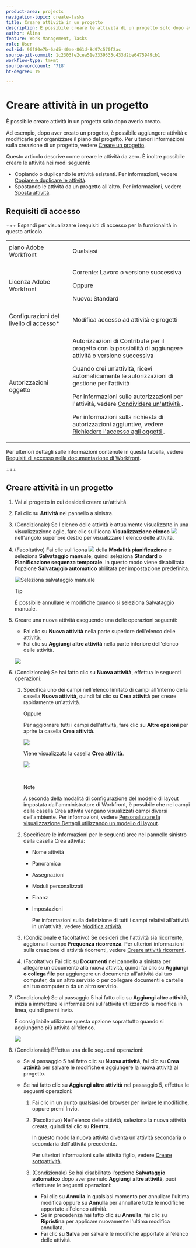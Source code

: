 ```yaml
---
product-area: projects
navigation-topic: create-tasks
title: Creare attività in un progetto
description: È possibile creare le attività di un progetto solo dopo averlo creato.
author: Alina
feature: Work Management, Tasks
role: User
exl-id: 96f80e7b-6ad5-40ae-861d-8d97c570f2ac
source-git-commit: 1c2303fe2cea51e3339335c433d2be6475949cb1
workflow-type: tm+mt
source-wordcount: '718'
ht-degree: 1%

---
```


# Creare attività in un progetto

<!-- Audited: 1/2024 -->

È possibile creare attività in un progetto solo dopo averlo creato.

Ad esempio, dopo aver creato un progetto, è possibile aggiungere attività e modificarle per organizzare il piano del progetto. Per ulteriori informazioni sulla creazione di un progetto, vedere [Creare un progetto](../../../manage-work/projects/create-projects/create-project.md).

<!--Not possible anymore, after new Home: For information about creating personal tasks that are not in a project, see the [Create a personal task](../../../workfront-basics/using-home/using-the-home-area/create-work-items-in-home.md#create-a-personal-task) section in the article [Create work items and projects from the Home area](../../../workfront-basics/using-home/using-the-home-area/create-work-items-in-home.md).-->

Questo articolo descrive come creare le attività da zero. È inoltre possibile creare le attività nei modi seguenti:

* Copiando o duplicando le attività esistenti. Per informazioni, vedere [Copiare e duplicare le attività](../../../manage-work/tasks/manage-tasks/copy-and-duplicate-tasks.md).
* Spostando le attività da un progetto all&#39;altro. Per informazioni, vedere [Sposta attività](../../../manage-work/tasks/manage-tasks/move-tasks.md).

## Requisiti di accesso

+++ Espandi per visualizzare i requisiti di accesso per la funzionalità in questo articolo.

<table style="table-layout:auto"> 
 <col> 
 <col> 
 <tbody> 
  <tr> 
   <td role="rowheader">piano Adobe Workfront</td> 
   <td> <p>Qualsiasi</p> </td> 
  </tr> 
  <tr> 
   <td role="rowheader"> <p role="rowheader">Licenza Adobe Workfront</p> </td> 
   <td><p>Corrente: Lavoro o versione successiva</p> 
   Oppure
   <p>Nuovo: Standard</p> </td> 
  </tr> 
  <tr> 
   <td role="rowheader">Configurazioni del livello di accesso*</td> 
   <td> <p>Modifica accesso ad attività e progetti</p></td> 
  </tr> 
  <tr> 
   <td role="rowheader">Autorizzazioni oggetto</td> 
   <td> <p>Autorizzazioni di Contribute per il progetto con la possibilità di aggiungere attività o versione successiva</p> <p>Quando crei un’attività, ricevi automaticamente le autorizzazioni di gestione per l’attività</p> <p> Per informazioni sulle autorizzazioni per l'attività, vedere <a href="../../../workfront-basics/grant-and-request-access-to-objects/share-a-task.md" class="MCXref xref">Condividere un'attività </a>. </p> <p>Per informazioni sulla richiesta di autorizzazioni aggiuntive, vedere <a href="../../../workfront-basics/grant-and-request-access-to-objects/request-access.md" class="MCXref xref">Richiedere l'accesso agli oggetti </a>.</p> </td> 
  </tr> 
 </tbody> 
</table>

Per ulteriori dettagli sulle informazioni contenute in questa tabella, vedere [Requisiti di accesso nella documentazione di Workfront](/help/quicksilver/administration-and-setup/add-users/access-levels-and-object-permissions/access-level-requirements-in-documentation.md).

+++

## Creare attività in un progetto

1. Vai al progetto in cui desideri creare un’attività.
1. Fai clic su **Attività** nel pannello a sinistra.
1. (Condizionale) Se l&#39;elenco delle attività è attualmente visualizzato in una visualizzazione agile, fare clic sull&#39;icona **Visualizzazione elenco** ![](assets/list-view-in-agile-view-for-tasks.png) nell&#39;angolo superiore destro per visualizzare l&#39;elenco delle attività.
1. (Facoltativo) Fai clic sull&#39;icona ![](assets/nwe-plan-mode-icon-task-list.png) della **Modalità pianificazione** e seleziona **Salvataggio manuale**, quindi seleziona **Standard** o **Pianificazione sequenza temporale**. In questo modo viene disabilitata l&#39;opzione **Salvataggio automatico** abilitata per impostazione predefinita.

   ![Seleziona salvataggio manuale](assets/manual-save-option.png)

   >[!TIP]
   >
   >È possibile annullare le modifiche quando si seleziona Salvataggio manuale.

1. Creare una nuova attività eseguendo una delle operazioni seguenti:

   * Fai clic su **Nuova attività** nella parte superiore dell&#39;elenco delle attività.
   * Fai clic su **Aggiungi altre attività** nella parte inferiore dell&#39;elenco delle attività.

   ![](assets/qs-new-task-or-add-task-buttons-in-list-highlighted-350x242.png)

1. (Condizionale) Se hai fatto clic su **Nuova attività**, effettua le seguenti operazioni:

   1. Specifica uno dei campi nell&#39;elenco limitato di campi all&#39;interno della casella **Nuova attività**, quindi fai clic su **Crea attività** per creare rapidamente un&#39;attività.

      Oppure

      Per aggiornare tutti i campi dell&#39;attività, fare clic su **Altre opzioni** per aprire la casella **Crea attività**.

      ![](assets/nwe-create-task-small-screen-350x272.png)

      Viene visualizzata la casella **Crea attività**.

      ![](assets/create-task-larger-box-nwe-350x244.png)

       

      >[!NOTE]
      >
      >A seconda della modalità di configurazione del modello di layout impostata dall&#39;amministratore di Workfront, è possibile che nei campi della casella Crea attività vengano visualizzati campi diversi dell&#39;ambiente. Per informazioni, vedere [Personalizzare la visualizzazione Dettagli utilizzando un modello di layout](../../../administration-and-setup/customize-workfront/use-layout-templates/customize-details-view-layout-template.md).

   1. Specificare le informazioni per le seguenti aree nel pannello sinistro della casella Crea attività:

      * Nome attività
      * Panoramica
      * Assegnazioni
      * Moduli personalizzati
      * Finanz
      * Impostazioni

        Per informazioni sulla definizione di tutti i campi relativi all&#39;attività in un&#39;attività, vedere [Modifica attività](../../../manage-work/tasks/manage-tasks/edit-tasks.md).

   1. (Condizionale e facoltativo) Se desideri che l&#39;attività sia ricorrente, aggiorna il campo **Frequenza ricorrenza**. Per ulteriori informazioni sulla creazione di attività ricorrenti, vedere [Creare attività ricorrenti](../../../manage-work/tasks/create-tasks/create-recurring-tasks.md).
   1. (Facoltativo) Fai clic su **Documenti** nel pannello a sinistra per allegare un documento alla nuova attività, quindi fai clic su **Aggiungi o collega file** per aggiungere un documento all&#39;attività dal tuo computer, da un altro servizio o per collegare documenti e cartelle dal tuo computer o da un altro servizio.

1. (Condizionale) Se al passaggio 5 hai fatto clic su **Aggiungi altre attività**, inizia a immettere le informazioni sull&#39;attività utilizzando la modifica in linea, quindi premi Invio.

   <!--
   <p data-mc-conditions="QuicksilverOrClassic.Draft mode">(NOTE: ensure this stays accurate)</p>
   -->

   È consigliabile utilizzare questa opzione soprattutto quando si aggiungono più attività all’elenco.

   ![](assets/add-more-tasks-inline.png)

1. (Condizionale) Effettua una delle seguenti operazioni:

   * Se al passaggio 5 hai fatto clic su **Nuova attività**, fai clic su **Crea attività** per salvare le modifiche e aggiungere la nuova attività al progetto.

     <!--   
     <p data-mc-conditions="QuicksilverOrClassic.Draft mode">(NOTE: is this step still right?)</p>   
     -->

   * Se hai fatto clic su **Aggiungi altre attività** nel passaggio 5, effettua le seguenti operazioni:

     <!--   
     <p data-mc-conditions="QuicksilverOrClassic.Draft mode">(NOTE: is this step still right?) </p>   
     -->

      1. Fai clic in un punto qualsiasi del browser per inviare le modifiche, oppure premi Invio.
      1. (Facoltativo) Nell&#39;elenco delle attività, seleziona la nuova attività creata, quindi fai clic su **Rientro**.

         In questo modo la nuova attività diventa un&#39;attività secondaria o secondaria dell&#39;attività precedente.

         Per ulteriori informazioni sulle attività figlio, vedere [Creare sottoattività](/help/quicksilver/manage-work/tasks/create-tasks/create-subtasks.md).

      1. (Condizionale) Se hai disabilitato l&#39;opzione **Salvataggio automatico** dopo aver premuto **Aggiungi altre attività**, puoi effettuare le seguenti operazioni:

         * Fai clic su **Annulla** in qualsiasi momento per annullare l&#39;ultima modifica oppure su **Annulla** per annullare tutte le modifiche apportate all&#39;elenco attività.
         * Se in precedenza hai fatto clic su **Annulla**, fai clic su **Ripristina** per applicare nuovamente l&#39;ultima modifica annullata.
         * Fai clic su **Salva** per salvare le modifiche apportate all&#39;elenco delle attività.
